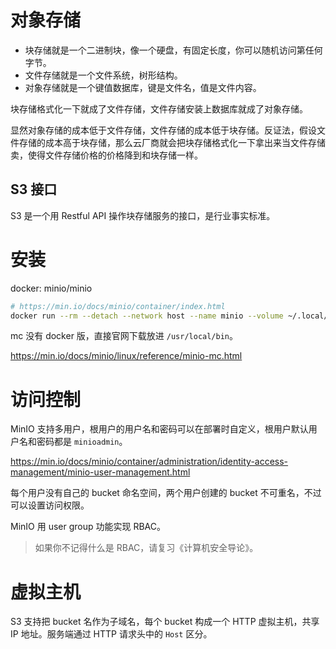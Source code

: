 # 对象存储

- 块存储就是一个二进制块，像一个硬盘，有固定长度，你可以随机访问第任何字节。
- 文件存储就是一个文件系统，树形结构。
- 对象存储就是一个键值数据库，键是文件名，值是文件内容。

块存储格式化一下就成了文件存储，文件存储安装上数据库就成了对象存储。

显然对象存储的成本低于文件存储，文件存储的成本低于块存储。反证法，假设文件存储的成本高于块存储，那么云厂商就会把块存储格式化一下拿出来当文件存储卖，使得文件存储价格的价格降到和块存储一样。

## S3 接口

S3 是一个用 Restful API 操作块存储服务的接口，是行业事实标准。

# 安装

docker: minio/minio

```bash
# https://min.io/docs/minio/container/index.html
docker run --rm --detach --network host --name minio --volume ~/.local/share/minio/data:/data minio/minio server /data --console-address :9090
```

mc 没有 docker 版，直接官网下载放进 `/usr/local/bin`。

<https://min.io/docs/minio/linux/reference/minio-mc.html>

# 访问控制

MinIO 支持多用户，根用户的用户名和密码可以在部署时自定义，根用户默认用户名和密码都是 `minioadmin`。

<https://min.io/docs/minio/container/administration/identity-access-management/minio-user-management.html>

每个用户没有自己的 bucket 命名空间，两个用户创建的 bucket 不可重名，不过可以设置访问权限。

MinIO 用 user group 功能实现 RBAC。

> 如果你不记得什么是 RBAC，请复习《计算机安全导论》。

# 虚拟主机

S3 支持把 bucket 名作为子域名，每个 bucket 构成一个 HTTP 虚拟主机，共享 IP 地址。服务端通过 HTTP 请求头中的 `Host` 区分。
